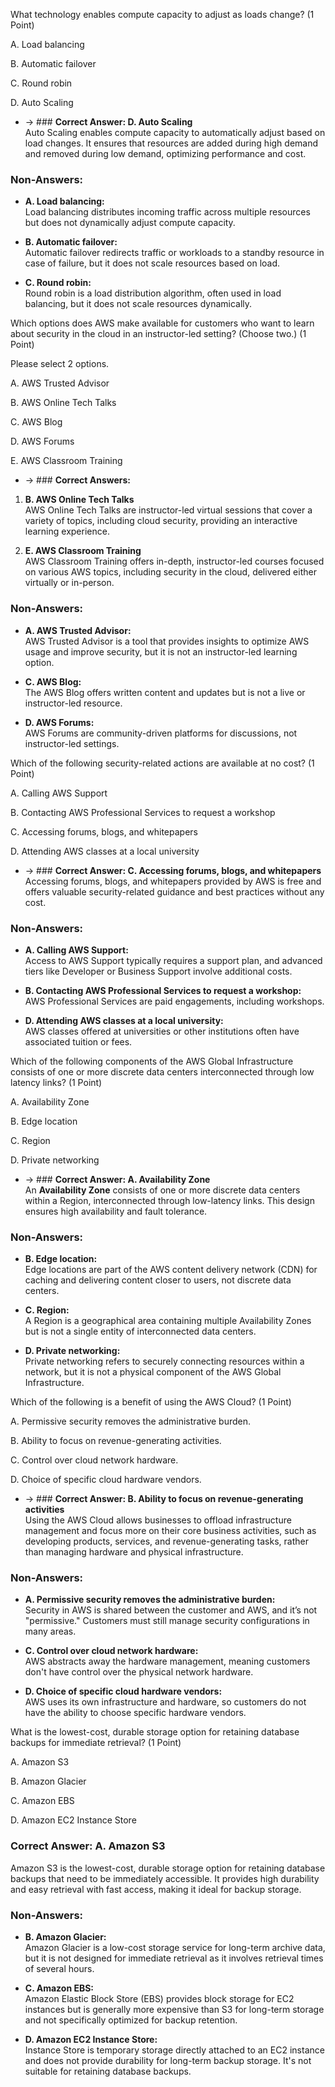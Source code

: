 What technology enables compute capacity to adjust as loads change?
(1 Point)


A. Load balancing

B. Automatic failover

C. Round robin

D. Auto Scaling

- -> ### **Correct Answer: D. Auto Scaling**  
Auto Scaling enables compute capacity to automatically adjust based on load changes. It ensures that resources are added during high demand and removed during low demand, optimizing performance and cost.

### **Non-Answers:**
- **A. Load balancing:**  
  Load balancing distributes incoming traffic across multiple resources but does not dynamically adjust compute capacity.

- **B. Automatic failover:**  
  Automatic failover redirects traffic or workloads to a standby resource in case of failure, but it does not scale resources based on load.

- **C. Round robin:**  
  Round robin is a load distribution algorithm, often used in load balancing, but it does not scale resources dynamically.


Which options does AWS make available for customers who want to learn about security in the cloud in an instructor-led setting? (Choose two.)
(1 Point)

Please select 2 options.

A. AWS Trusted Advisor

B. AWS Online Tech Talks

C. AWS Blog

D. AWS Forums

E. AWS Classroom Training

- -> ### **Correct Answers:**
1. **B. AWS Online Tech Talks**  
   AWS Online Tech Talks are instructor-led virtual sessions that cover a variety of topics, including cloud security, providing an interactive learning experience.

2. **E. AWS Classroom Training**  
   AWS Classroom Training offers in-depth, instructor-led courses focused on various AWS topics, including security in the cloud, delivered either virtually or in-person.

### **Non-Answers:**
- **A. AWS Trusted Advisor:**  
  AWS Trusted Advisor is a tool that provides insights to optimize AWS usage and improve security, but it is not an instructor-led learning option.

- **C. AWS Blog:**  
  The AWS Blog offers written content and updates but is not a live or instructor-led resource.

- **D. AWS Forums:**  
  AWS Forums are community-driven platforms for discussions, not instructor-led settings.



Which of the following security-related actions are available at no cost?
(1 Point)


 

A. Calling AWS Support

B. Contacting AWS Professional Services to request a workshop

C. Accessing forums, blogs, and whitepapers

D. Attending AWS classes at a local university

- -> ### **Correct Answer: C. Accessing forums, blogs, and whitepapers**  
Accessing forums, blogs, and whitepapers provided by AWS is free and offers valuable security-related guidance and best practices without any cost.

### **Non-Answers:**
- **A. Calling AWS Support:**  
  Access to AWS Support typically requires a support plan, and advanced tiers like Developer or Business Support involve additional costs.

- **B. Contacting AWS Professional Services to request a workshop:**  
  AWS Professional Services are paid engagements, including workshops.

- **D. Attending AWS classes at a local university:**  
  AWS classes offered at universities or other institutions often have associated tuition or fees.



Which of the following components of the AWS Global Infrastructure consists of one or more discrete data centers interconnected through low latency links?
(1 Point)


A. Availability Zone

B. Edge location

C. Region

D. Private networking

- -> ### **Correct Answer: A. Availability Zone**  
An **Availability Zone** consists of one or more discrete data centers within a Region, interconnected through low-latency links. This design ensures high availability and fault tolerance.

### **Non-Answers:**
- **B. Edge location:**  
  Edge locations are part of the AWS content delivery network (CDN) for caching and delivering content closer to users, not discrete data centers.

- **C. Region:**  
  A Region is a geographical area containing multiple Availability Zones but is not a single entity of interconnected data centers.

- **D. Private networking:**  
  Private networking refers to securely connecting resources within a network, but it is not a physical component of the AWS Global Infrastructure.


Which of the following is a benefit of using the AWS Cloud?
(1 Point)


 

A. Permissive security removes the administrative burden.

B. Ability to focus on revenue-generating activities.

C. Control over cloud network hardware.

D. Choice of specific cloud hardware vendors.

- -> ### **Correct Answer: B. Ability to focus on revenue-generating activities**  
Using the AWS Cloud allows businesses to offload infrastructure management and focus more on their core business activities, such as developing products, services, and revenue-generating tasks, rather than managing hardware and physical infrastructure.

### **Non-Answers:**
- **A. Permissive security removes the administrative burden:**  
  Security in AWS is shared between the customer and AWS, and it’s not "permissive." Customers must still manage security configurations in many areas.

- **C. Control over cloud network hardware:**  
  AWS abstracts away the hardware management, meaning customers don't have control over the physical network hardware.

- **D. Choice of specific cloud hardware vendors:**  
  AWS uses its own infrastructure and hardware, so customers do not have the ability to choose specific hardware vendors.



What is the lowest-cost, durable storage option for retaining database backups for immediate retrieval?
(1 Point)


A. Amazon S3

B. Amazon Glacier

C. Amazon EBS

D. Amazon EC2 Instance Store

### **Correct Answer: A. Amazon S3**  
Amazon S3 is the lowest-cost, durable storage option for retaining database backups that need to be immediately accessible. It provides high durability and easy retrieval with fast access, making it ideal for backup storage.

### **Non-Answers:**
- **B. Amazon Glacier:**  
  Amazon Glacier is a low-cost storage service for long-term archive data, but it is not designed for immediate retrieval as it involves retrieval times of several hours.

- **C. Amazon EBS:**  
  Amazon Elastic Block Store (EBS) provides block storage for EC2 instances but is generally more expensive than S3 for long-term storage and not specifically optimized for backup retention.

- **D. Amazon EC2 Instance Store:**  
  Instance Store is temporary storage directly attached to an EC2 instance and does not provide durability for long-term backup storage. It's not suitable for retaining database backups.



